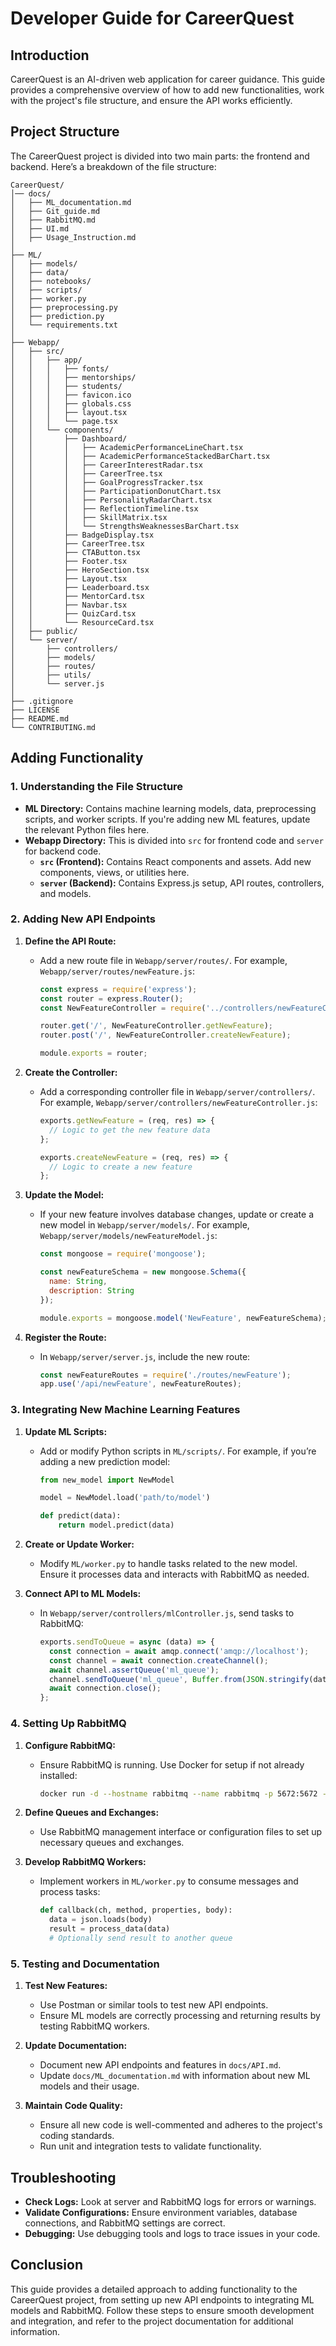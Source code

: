 # Developer Guide for CareerQuest

## Introduction

CareerQuest is an AI-driven web application for career guidance. This guide provides a comprehensive overview of how to add new functionalities, work with the project's file structure, and ensure the API works efficiently.

## Project Structure

The CareerQuest project is divided into two main parts: the frontend and backend. Here’s a breakdown of the file structure:

```
CareerQuest/
│── docs/
│   ├── ML_documentation.md
│   ├── Git_guide.md
│   ├── RabbitMQ.md
│   ├── UI.md
│   ├── Usage_Instruction.md
│
├── ML/
│   ├── models/
│   ├── data/
│   ├── notebooks/
│   ├── scripts/
│   ├── worker.py
│   ├── preprocessing.py
│   ├── prediction.py
│   └── requirements.txt
│
├── Webapp/
│   ├── src/
│   │   ├── app/
│   │   │   ├── fonts/
│   │   │   ├── mentorships/
│   │   │   ├── students/
│   │   │   ├── favicon.ico
│   │   │   ├── globals.css
│   │   │   ├── layout.tsx
│   │   │   └── page.tsx
│   │   └── components/
│   │       ├── Dashboard/
│   │       │   ├── AcademicPerformanceLineChart.tsx
│   │       │   ├── AcademicPerformanceStackedBarChart.tsx
│   │       │   ├── CareerInterestRadar.tsx
│   │       │   ├── CareerTree.tsx
│   │       │   ├── GoalProgressTracker.tsx
│   │       │   ├── ParticipationDonutChart.tsx
│   │       │   ├── PersonalityRadarChart.tsx
│   │       │   ├── ReflectionTimeline.tsx
│   │       │   ├── SkillMatrix.tsx
│   │       │   └── StrengthsWeaknessesBarChart.tsx
│   │       ├── BadgeDisplay.tsx
│   │       ├── CareerTree.tsx
│   │       ├── CTAButton.tsx
│   │       ├── Footer.tsx
│   │       ├── HeroSection.tsx
│   │       ├── Layout.tsx
│   │       ├── Leaderboard.tsx
│   │       ├── MentorCard.tsx
│   │       ├── Navbar.tsx
│   │       ├── QuizCard.tsx
│   │       └── ResourceCard.tsx
│   ├── public/
│   └── server/
│       ├── controllers/
│       ├── models/
│       ├── routes/
│       ├── utils/
│       └── server.js
│
├── .gitignore
├── LICENSE
├── README.md
└── CONTRIBUTING.md
```

## Adding Functionality

### 1. Understanding the File Structure

- **ML Directory:** Contains machine learning models, data, preprocessing scripts, and worker scripts. If you're adding new ML features, update the relevant Python files here.
- **Webapp Directory:** This is divided into `src` for frontend code and `server` for backend code.
  - **`src` (Frontend):** Contains React components and assets. Add new components, views, or utilities here.
  - **`server` (Backend):** Contains Express.js setup, API routes, controllers, and models.

### 2. Adding New API Endpoints

1. **Define the API Route:**
   - Add a new route file in `Webapp/server/routes/`. For example, `Webapp/server/routes/newFeature.js`:
     ```javascript
     const express = require('express');
     const router = express.Router();
     const NewFeatureController = require('../controllers/newFeatureController');

     router.get('/', NewFeatureController.getNewFeature);
     router.post('/', NewFeatureController.createNewFeature);

     module.exports = router;
     ```

2. **Create the Controller:**
   - Add a corresponding controller file in `Webapp/server/controllers/`. For example, `Webapp/server/controllers/newFeatureController.js`:
     ```javascript
     exports.getNewFeature = (req, res) => {
       // Logic to get the new feature data
     };

     exports.createNewFeature = (req, res) => {
       // Logic to create a new feature
     };
     ```

3. **Update the Model:**
   - If your new feature involves database changes, update or create a new model in `Webapp/server/models/`. For example, `Webapp/server/models/newFeatureModel.js`:
     ```javascript
     const mongoose = require('mongoose');

     const newFeatureSchema = new mongoose.Schema({
       name: String,
       description: String
     });

     module.exports = mongoose.model('NewFeature', newFeatureSchema);
     ```

4. **Register the Route:**
   - In `Webapp/server/server.js`, include the new route:
     ```javascript
     const newFeatureRoutes = require('./routes/newFeature');
     app.use('/api/newFeature', newFeatureRoutes);
     ```

### 3. Integrating New Machine Learning Features

1. **Update ML Scripts:**
   - Add or modify Python scripts in `ML/scripts/`. For example, if you’re adding a new prediction model:
     ```python
     from new_model import NewModel

     model = NewModel.load('path/to/model')

     def predict(data):
         return model.predict(data)
     ```

2. **Create or Update Worker:**
   - Modify `ML/worker.py` to handle tasks related to the new model. Ensure it processes data and interacts with RabbitMQ as needed.

3. **Connect API to ML Models:**
   - In `Webapp/server/controllers/mlController.js`, send tasks to RabbitMQ:
     ```javascript
     exports.sendToQueue = async (data) => {
       const connection = await amqp.connect('amqp://localhost');
       const channel = await connection.createChannel();
       await channel.assertQueue('ml_queue');
       channel.sendToQueue('ml_queue', Buffer.from(JSON.stringify(data)));
       await connection.close();
     };
     ```

### 4. Setting Up RabbitMQ

1. **Configure RabbitMQ:**
   - Ensure RabbitMQ is running. Use Docker for setup if not already installed:
     ```bash
     docker run -d --hostname rabbitmq --name rabbitmq -p 5672:5672 -p 15672:15672 rabbitmq:3-management
     ```

2. **Define Queues and Exchanges:**
   - Use RabbitMQ management interface or configuration files to set up necessary queues and exchanges.

3. **Develop RabbitMQ Workers:**
   - Implement workers in `ML/worker.py` to consume messages and process tasks:
     ```python
     def callback(ch, method, properties, body):
       data = json.loads(body)
       result = process_data(data)
       # Optionally send result to another queue
     ```

### 5. Testing and Documentation

1. **Test New Features:**
   - Use Postman or similar tools to test new API endpoints.
   - Ensure ML models are correctly processing and returning results by testing RabbitMQ workers.

2. **Update Documentation:**
   - Document new API endpoints and features in `docs/API.md`.
   - Update `docs/ML_documentation.md` with information about new ML models and their usage.

3. **Maintain Code Quality:**
   - Ensure all new code is well-commented and adheres to the project's coding standards.
   - Run unit and integration tests to validate functionality.

## Troubleshooting

- **Check Logs:** Look at server and RabbitMQ logs for errors or warnings.
- **Validate Configurations:** Ensure environment variables, database connections, and RabbitMQ settings are correct.
- **Debugging:** Use debugging tools and logs to trace issues in your code.

## Conclusion

This guide provides a detailed approach to adding functionality to the CareerQuest project, from setting up new API endpoints to integrating ML models and RabbitMQ. Follow these steps to ensure smooth development and integration, and refer to the project documentation for additional information.
